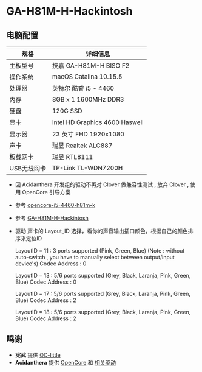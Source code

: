 # GA-H81M-H-Hackintosh

## 电脑配置
| 规格     | 详细信息                       |
| -------- | ------------------------------ |
| 主板型号 | 技嘉 GA-H81M-H  BISO F2             |
| 操作系统 | macOS Catalina 10.15.5        |
| 处理器   | 英特尔 酷睿 i5 - 4460          |
| 内存     | 8GB x 1 1600MHz DDR3        |
| 硬盘     | 120G SSD |
| 显卡    | Intel HD Graphics 4600 Haswell |
| 显示器   | 23 英寸 FHD 1920x1080   |
| 声卡     | 瑞昱 Realtek ALC887     |
| 板载网卡  |  瑞昱 RTL8111           |
| USB无线网卡 | TP-Link TL-WDN7200H |
- 因 Acidanthera 开发组的驱动不再对 Clover 做兼容性测试 , 放弃 Clover , 使用 OpenCore 引导方案
- 参考 [opencore-i5-4460-h81m-k](https://github.com/wargodz009/opencore-i5-4460-h81m-k/)
- 参考 [GA-H81M-H-Hackintosh](https://github.com/xlivans/GA-H81M-H-Hackintosh/)
- 驱动 声卡的 Layout_ID 选择，看你的声音输出插口颜色，根据自己的颜色排序来定位ID
  
  LayoutID = 11 : 3 ports supported (Pink, Green, Blue) (Note : without auto-switch , you have to manually select between output/input device's) Codec Address : 0
  
  LayoutID = 13 : 5/6 ports supported (Grey, Black, Laranja, Pink, Green, Blue) Codec Address : 0
  
  LayoutID = 17 : 5/6 ports supported (Grey, Black, Laranja, Pink, Green, Blue) Codec Address : 2
  
  LayoutID = 18 : 5/6 ports supported (Grey, Black, Laranja, Pink, Green, Blue) Codec Address : 2
  
  
## 鸣谢
- **宪武** 提供 [OC-little](https://github.com/daliansky/OC-little)
- **Acidanthera** 提供 [OpenCore](https://github.com/acidanthera/OpenCorePkg) 和 [相关驱动](https://github.com/acidanthera)

